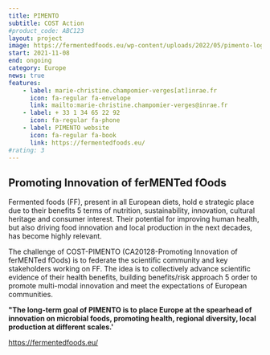 ```yaml
---
title: PIMENTO
subtitle: COST Action
#product_code: ABC123
layout: project
image: https://fermentedfoods.eu/wp-content/uploads/2022/05/pimento-logo-1.svg
start: 2021-11-08
end: ongoing
category: Europe
news: true
features:
    - label: marie-christine.champomier-verges[at]inrae.fr
      icon: fa-regular fa-envelope
      link: mailto:marie-christine.champomier-verges@inrae.fr
    - label: + 33 1 34 65 22 92
      icon: fa-regular fa-phone
    - label: PIMENTO website
      icon: fa-regular fa-book
      link: https://fermentedfoods.eu/
#rating: 3
---
```


## Promoting Innovation of ferMENTed fOods

Fermented foods (FF), present in all European diets, hold e strategic place due to their benefits 5 terms of nutrition, sustainability, innovation, cultural heritage and
consumer interest. Their potential for improving human health, but also driving food innovation and local production in the next decades, has become highly relevant.

The challenge of COST-PIMENTO (CA20128-Promoting Innovation of ferMENTed fOods) is to federate the scientific community and key stakeholders working on FF. The idea is to collectively advance scientific evidence of their health benefits, building benefits/risk approach 5 order to promote multi-modal innovation and meet the expectations of European communities.

**"The long-term goal of PIMENTO is to place Europe at the spearhead of innovation on microbial foods, promoting health, regional diversity, local production at different scales.'**

https://fermentedfoods.eu/







